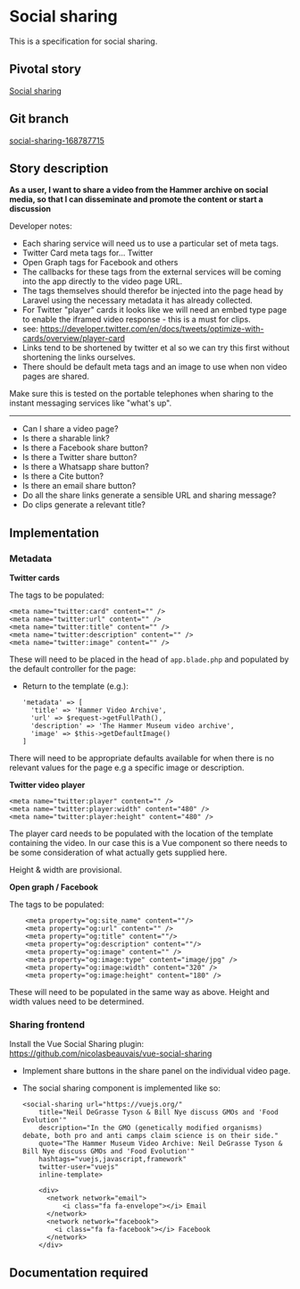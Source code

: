 <!-- Generate a new file using -->
<!-- sed -e "s/\Social sharing/My story/" -e "s/\168787715/156128780/" -e "s/\social-sharing-168787715/`git_current_branch`/g" template.md | tee "`git_current_branch`.md" -->

# Social sharing

This is a specification for social sharing.

## Pivotal story

[Social sharing](https://www.pivotaltracker.com/story/show/168787715)

## Git branch

[social-sharing-168787715](https://github.com/HammerMuseum/hammer-video/social-sharing-168787715)

## Story description

**As a user, I want to share a video from the Hammer archive on social media, so that I can disseminate and promote the content or start a discussion**

Developer notes:
- Each sharing service will need us to use a particular set of meta tags. 
- Twitter Card meta tags for... Twitter
- Open Graph tags for Facebook and others
- The callbacks for these tags from the external services will be coming into the app directly to the video page URL.
- The tags themselves should therefor be injected into the page head by Laravel using the necessary metadata it has already collected.
- For Twitter "player" cards it looks like we will need an embed type page to enable the iframed video response - this is a must for clips.
- see: https://developer.twitter.com/en/docs/tweets/optimize-with-cards/overview/player-card
- Links tend to be shortened by twitter et al so we can try this first without shortening the links ourselves.
- There should be default meta tags and an image to use when non video pages are shared.

Make sure this is tested on the portable telephones when sharing to the instant messaging services like "what's up".

---
- Can I share a video page?
- Is there a sharable link?
- Is there a Facebook share button?
- Is there a Twitter share button?
- Is there a Whatsapp share button?
- Is there a Cite button?
- Is there an email share button?
- Do all the share links generate a sensible URL and sharing message?
- Do clips generate a relevant title?

## Implementation
### Metadata
**Twitter cards**

The tags to be populated:

    <meta name="twitter:card" content="" />
    <meta name="twitter:url" content="" />
    <meta name="twitter:title" content="" />
    <meta name="twitter:description" content="" />
    <meta name="twitter:image" content="" />

These will need to be placed in the head of `app.blade.php` and populated by the default controller for the page:
* Return to the template (e.g.):
  
      'metadata' => [
        'title' => 'Hammer Video Archive',
        'url' => $request->getFullPath(),
        'description' => 'The Hammer Museum video archive',
        'image' => $this->getDefaultImage()
      ]

There will need to be appropriate defaults available for when there is no relevant values for the page e.g a specific image or description.

**Twitter video player**

    <meta name="twitter:player" content="" />
    <meta name="twitter:player:width" content="480" />
    <meta name="twitter:player:height" content="480" />
    
The player card needs to be populated with the location of the template containing the video. In our case this is a Vue component so there needs to be some consideration of what actually gets supplied here.

Height & width are provisional.


**Open graph / Facebook**

The tags to be populated:

        <meta property="og:site_name" content=""/>
        <meta property="og:url" content="" />
        <meta property="og:title" content=""/>
        <meta property="og:description" content=""/>
        <meta property="og:image" content="" />
        <meta property="og:image:type" content="image/jpg" />
        <meta property="og:image:width" content="320" />
        <meta property="og:image:height" content="180" />

These will need to be populated in the same way as above.
Height and width values need to be determined.

### Sharing frontend
Install the Vue Social Sharing plugin: https://github.com/nicolasbeauvais/vue-social-sharing

* Implement share buttons in the share panel on the individual video page.
* The social sharing component is implemented like so:

      <social-sharing url="https://vuejs.org/"
          title="Neil DeGrasse Tyson & Bill Nye discuss GMOs and 'Food Evolution'"
          description="In the GMO (genetically modified organisms) debate, both pro and anti camps claim science is on their side."
          quote="The Hammer Museum Video Archive: Neil DeGrasse Tyson & Bill Nye discuss GMOs and 'Food Evolution'"
          hashtags="vuejs,javascript,framework"
          twitter-user="vuejs"
          inline-template>
          
          <div>
            <network network="email">
                <i class="fa fa-envelope"></i> Email
            </network>
            <network network="facebook">
              <i class="fa fa-facebook"></i> Facebook
            </network>
          </div>

## Documentation required
